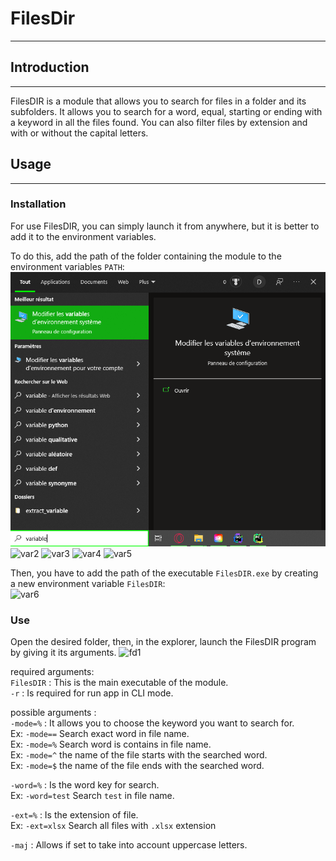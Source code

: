 # FilesDir
***

## Introduction
***

FilesDIR is a module that allows you to search for files in a folder and its subfolders.
It allows you to search for a word, equal, starting or ending with a keyword in all the files found.
You can also filter files by extension and with or without the capital letters.

## Usage
***

### Installation 
For use FilesDIR, you can simply launch it from anywhere, but it is better to add it to the environment variables.   

To do this, add the path of the folder containing the module to the environment variables `PATH`:   
![var1](https://github.com/LaM0uette/FilesDIR/blob/V0.2/docs/img/var1.PNG)
![var2](https://github.com/LaM0uette/FilesDIR/tree/V0.2/docs/img/var2.PNG)
![var3](https://github.com/LaM0uette/FilesDIR/tree/V0.2/docs/img/var3.PNG)
![var4](https://github.com/LaM0uette/FilesDIR/tree/V0.2/docs/img/var4.PNG)
![var5](https://github.com/LaM0uette/FilesDIR/tree/V0.2/docs/img/var5.PNG)

Then, you have to add the path of the executable `FilesDIR.exe` by creating a new environment variable `FilesDIR`:   
![var6](https://github.com/LaM0uette/FilesDIR/tree/V0.2/docs/img/var6.PNG)

### Use

Open the desired folder, then, in the explorer, launch the FilesDIR program by giving it its arguments.
![fd1](https://github.com/LaM0uette/FilesDIR/tree/V0.2/docs/img/fd1.PNG)

required arguments:   
`FilesDIR` : This is the main executable of the module.   
`-r` : Is required for run app in CLI mode.    

possible arguments :   
`-mode=%` : It allows you to choose the keyword you want to search for.   
Ex: `-mode==` Search exact word in file name.    
Ex: `-mode=%` Search word is contains in file name.    
Ex: `-mode=^` the name of the file starts with the searched word.    
Ex: `-mode=$` the name of the file ends with the searched word.    

`-word=%` : Is the word key for search.    
Ex: `-word=test` Search `test` in file name.    

`-ext=%` : Is the extension of file.    
Ex: `-ext=xlsx` Search all files with `.xlsx` extension    

`-maj` : Allows if set to take into account uppercase letters.    
